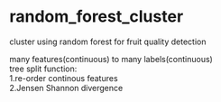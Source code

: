 # random_forest_cluster
cluster using random forest for fruit quality detection


many features(continuous) to many labels(continuous)  
tree split function:  
1.re-order continous features  
2.Jensen Shannon divergence  
